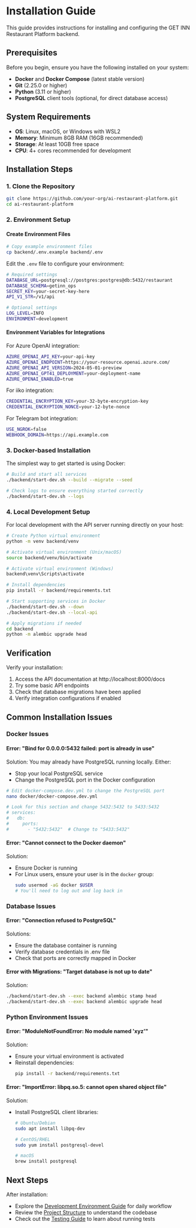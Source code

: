 # Installation Guide

This guide provides instructions for installing and configuring the GET INN Restaurant Platform backend.

## Prerequisites

Before you begin, ensure you have the following installed on your system:

- **Docker** and **Docker Compose** (latest stable version)
- **Git** (2.25.0 or higher)
- **Python** (3.11 or higher)
- **PostgreSQL** client tools (optional, for direct database access)

## System Requirements

- **OS**: Linux, macOS, or Windows with WSL2
- **Memory**: Minimum 8GB RAM (16GB recommended)
- **Storage**: At least 10GB free space
- **CPU**: 4+ cores recommended for development

## Installation Steps

### 1. Clone the Repository

```bash
git clone https://github.com/your-org/ai-restaurant-platform.git
cd ai-restaurant-platform
```

### 2. Environment Setup

#### Create Environment Files

```bash
# Copy example environment files
cp backend/.env.example backend/.env
```

Edit the `.env` file to configure your environment:

```bash
# Required settings
DATABASE_URL=postgresql://postgres:postgres@db:5432/restaurant
DATABASE_SCHEMA=getinn_ops
SECRET_KEY=your-secret-key-here
API_V1_STR=/v1/api

# Optional settings
LOG_LEVEL=INFO
ENVIRONMENT=development
```

#### Environment Variables for Integrations

For Azure OpenAI integration:

```bash
AZURE_OPENAI_API_KEY=your-api-key
AZURE_OPENAI_ENDPOINT=https://your-resource.openai.azure.com/
AZURE_OPENAI_API_VERSION=2024-05-01-preview
AZURE_OPENAI_GPT41_DEPLOYMENT=your-deployment-name
AZURE_OPENAI_ENABLED=true
```

For iiko integration:

```bash
CREDENTIAL_ENCRYPTION_KEY=your-32-byte-encryption-key
CREDENTIAL_ENCRYPTION_NONCE=your-12-byte-nonce
```

For Telegram bot integration:

```bash
USE_NGROK=false
WEBHOOK_DOMAIN=https://api.example.com
```

### 3. Docker-based Installation

The simplest way to get started is using Docker:

```bash
# Build and start all services
./backend/start-dev.sh --build --migrate --seed

# Check logs to ensure everything started correctly
./backend/start-dev.sh --logs
```

### 4. Local Development Setup

For local development with the API server running directly on your host:

```bash
# Create Python virtual environment
python -m venv backend/venv

# Activate virtual environment (Unix/macOS)
source backend/venv/bin/activate

# Activate virtual environment (Windows)
backend\venv\Scripts\activate

# Install dependencies
pip install -r backend/requirements.txt

# Start supporting services in Docker
./backend/start-dev.sh --down
./backend/start-dev.sh --local-api

# Apply migrations if needed
cd backend
python -m alembic upgrade head
```

## Verification

Verify your installation:

1. Access the API documentation at http://localhost:8000/docs
2. Try some basic API endpoints
3. Check that database migrations have been applied
4. Verify integration configurations if enabled

## Common Installation Issues

### Docker Issues

#### Error: "Bind for 0.0.0.0:5432 failed: port is already in use"

Solution: You may already have PostgreSQL running locally. Either:
- Stop your local PostgreSQL service
- Change the PostgreSQL port in the Docker configuration

```bash
# Edit docker-compose.dev.yml to change the PostgreSQL port
nano docker/docker-compose.dev.yml

# Look for this section and change 5432:5432 to 5433:5432
# services:
#   db:
#     ports:
#       - "5432:5432"  # Change to "5433:5432"
```

#### Error: "Cannot connect to the Docker daemon"

Solution:
- Ensure Docker is running
- For Linux users, ensure your user is in the `docker` group:
  ```bash
  sudo usermod -aG docker $USER
  # You'll need to log out and log back in
  ```

### Database Issues

#### Error: "Connection refused to PostgreSQL"

Solutions:
- Ensure the database container is running
- Verify database credentials in .env file
- Check that ports are correctly mapped in Docker

#### Error with Migrations: "Target database is not up to date"

Solution:
```bash
./backend/start-dev.sh --exec backend alembic stamp head
./backend/start-dev.sh --exec backend alembic upgrade head
```

### Python Environment Issues

#### Error: "ModuleNotFoundError: No module named 'xyz'"

Solution:
- Ensure your virtual environment is activated
- Reinstall dependencies:
  ```bash
  pip install -r backend/requirements.txt
  ```

#### Error: "ImportError: libpq.so.5: cannot open shared object file"

Solution:
- Install PostgreSQL client libraries:
  ```bash
  # Ubuntu/Debian
  sudo apt install libpq-dev
  
  # CentOS/RHEL
  sudo yum install postgresql-devel
  
  # macOS
  brew install postgresql
  ```

## Next Steps

After installation:

- Explore the [Development Environment Guide](development-environment.md) for daily workflow
- Review the [Project Structure](../architecture/project-structure.md) to understand the codebase
- Check out the [Testing Guide](testing.md) to learn about running tests